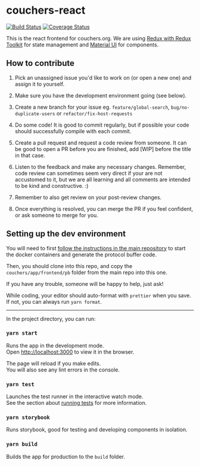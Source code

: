 # couchers-react

[![Build Status](https://travis-ci.org/Couchers-org/couchers-react.svg?branch=dev)](https://travis-ci.org/Couchers-org/couchers-react)
[![Coverage Status](https://coveralls.io/repos/github/Couchers-org/couchers-react/badge.svg?branch=dev)](https://coveralls.io/github/Couchers-org/couchers-react?branch=dev)

This is the react frontend for couchers.org. We are using [Redux with Redux Toolkit](https://redux-toolkit.js.org/) for state management and [Material UI](https://material-ui.com/) for components.

## How to contribute

1. Pick an unassigned issue you'd like to work on (or open a new one) and assign it to yourself.

2. Make sure you have the development environment going (see below).

3. Create a new branch for your issue eg. `feature/global-search`, `bug/no-duplicate-users` or `refactor/fix-host-requests`

4. Do some code! It is good to commit regularly, but if possible your code should successfully compile with each commit.

5. Create a pull request and request a code review from someone. It can be good to open a PR before you are finished, add [WIP] before the title in that case.

6. Listen to the feedback and make any necessary changes. Remember, code review can sometimes seem very direct if your are not accustomed to it, but we are all learning and all comments are intended to be kind and constructive. :)

7. Remember to also get review on your post-review changes.

8. Once everything is resolved, you can merge the PR if you feel confident, or ask someone to merge for you.

## Setting up the dev environment

You will need to first [follow the instructions in the main repository](https://github.com/Couchers-org/couchers/blob/develop/app/readme.md) to start the docker containers and generate the protocol buffer code.

Then, you should clone into this repo, and copy the `couchers/app/frontend/pb` folder from the main repo into this one.

If you have any trouble, someone will be happy to help, just ask!

While coding, your editor should auto-format with `prettier` when you save. If not, you can always run `yarn format`.

---

In the project directory, you can run:

### `yarn start`

Runs the app in the development mode.<br />
Open [http://localhost:3000](http://localhost:3000) to view it in the browser.

The page will reload if you make edits.<br />
You will also see any lint errors in the console.

### `yarn test`

Launches the test runner in the interactive watch mode.<br />
See the section about [running tests](https://facebook.github.io/create-react-app/docs/running-tests) for more information.

### `yarn storybook`

Runs storybook, good for testing and developing components in isolation.

### `yarn build`

Builds the app for production to the `build` folder.


